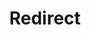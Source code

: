 ﻿---
layout: src/layouts/Redirect.astro
title: Redirect
redirect: https://octopus.com/docs/releases/guided-failures
pubDate:  2023-01-01
navSearch: false
navSitemap: false
navMenu: false
---
